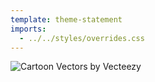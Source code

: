 ```yaml
---
template: theme-statement
imports:
  - ../../styles/overrides.css
---
```


![Cartoon Vectors by Vecteezy](/assets/team.jpg)